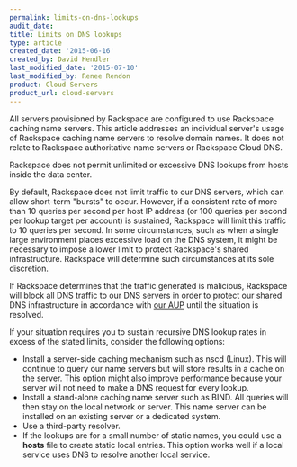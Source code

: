 ```yaml
---
permalink: limits-on-dns-lookups
audit_date:
title: Limits on DNS lookups
type: article
created_date: '2015-06-16'
created_by: David Hendler
last_modified_date: '2015-07-10'
last_modified_by: Renee Rendon
product: Cloud Servers
product_url: cloud-servers
---
```


All servers provisioned by Rackspace are configured to use Rackspace
caching name servers. This article addresses an individual server's
usage of Rackspace caching name servers to resolve domain names. It does
not relate to Rackspace authoritative name servers or Rackspace Cloud
DNS.

Rackspace does not permit unlimited or excessive DNS lookups from hosts
inside the data center.

By default, Rackspace does not limit traffic to our DNS servers, which
can allow short-term "bursts" to occur.  However, if a consistent rate
of more than 10 queries per second per host IP address (or 100 queries
per second per lookup target per account) is sustained, Rackspace will
limit this traffic to 10 queries per second. In some circumstances,
such as when a single large environment places excessive load on the DNS
system, it might be necessary to impose a lower limit to protect
Rackspace's shared infrastructure. Rackspace will determine such
circumstances at its sole discretion.

If Rackspace determines that the traffic generated is malicious,
Rackspace will block all DNS traffic to our DNS servers in order to
protect our shared DNS infrastructure in accordance with [our AUP](https://www.rackspace.com/information/legal/aup) until the situation
is resolved.

If your situation requires you to sustain recursive DNS lookup rates in
excess of the stated limits, consider the following options:

-   Install a server-side caching mechanism such as nscd (Linux). This
    will continue to query our name servers but will store results in a
    cache on the server. This option might also improve performance
    because your server will not need to make a DNS request for
    every lookup.
-   Install a stand-alone caching name server such as BIND.  All queries
    will then stay on the local network or server. This name server can
    be installed on an existing server or a dedicated system.
-   Use a third-party resolver.
-   If the lookups are for a small number of static names, you could use
    a **hosts** file to create static local entries. This option works
    well if a local service uses DNS to resolve another local service.
